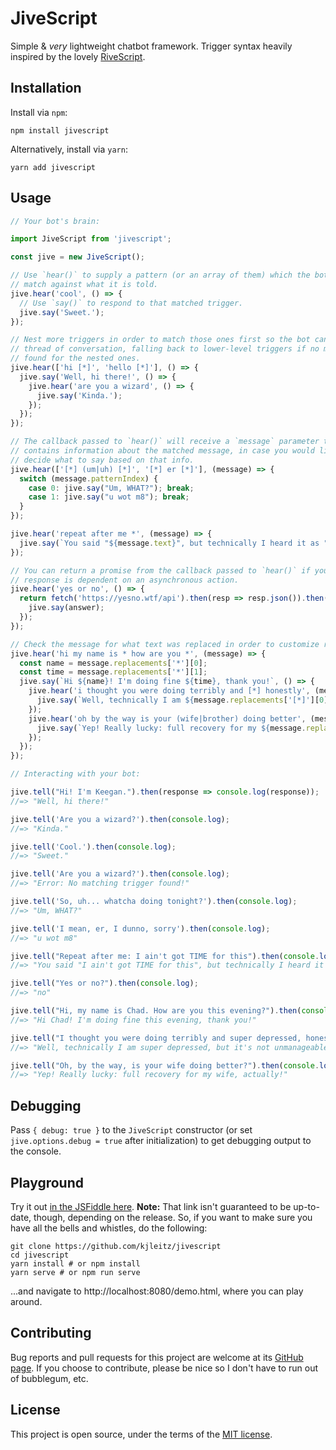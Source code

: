 # JiveScript

Simple & _very_ lightweight chatbot framework. Trigger syntax heavily inspired by the lovely [RiveScript](https://github.com/aichaos/rivescript-js).

## Installation

Install via `npm`:

```
npm install jivescript
```

Alternatively, install via `yarn`:

```
yarn add jivescript
```

## Usage

```js
// Your bot's brain:

import JiveScript from 'jivescript';

const jive = new JiveScript();

// Use `hear()` to supply a pattern (or an array of them) which the bot can
// match against what it is told.
jive.hear('cool', () => {
  // Use `say()` to respond to that matched trigger.
  jive.say('Sweet.');
});

// Nest more triggers in order to match those ones first so the bot can follow a
// thread of conversation, falling back to lower-level triggers if no match is
// found for the nested ones.
jive.hear(['hi [*]', 'hello [*]'], () => {
  jive.say('Well, hi there!', () => {
    jive.hear('are you a wizard', () => {
      jive.say('Kinda.');
    });
  });
});

// The callback passed to `hear()` will receive a `message` parameter that
// contains information about the matched message, in case you would like to
// decide what to say based on that info.
jive.hear(['[*] (um|uh) [*]', '[*] er [*]'], (message) => {
  switch (message.patternIndex) {
    case 0: jive.say("Um, WHAT?"); break;
    case 1: jive.say("u wot m8"); break;
  }
});

jive.hear('repeat after me *', (message) => {
  jive.say(`You said "${message.text}", but technically I heard it as "${message.interpreted}"`);
});

// You can return a promise from the callback passed to `hear()` if your
// response is dependent on an asynchronous action.
jive.hear('yes or no', () => {
  return fetch('https://yesno.wtf/api').then(resp => resp.json()).then(({ answer }) => {
    jive.say(answer);
  });
});

// Check the message for what text was replaced in order to customize responses
jive.hear('hi my name is * how are you *', (message) => {
  const name = message.replacements['*'][0];
  const time = message.replacements['*'][1];
  jive.say(`Hi ${name}! I'm doing fine ${time}, thank you!`, () => {
    jive.hear('i thought you were doing terribly and [*] honestly', (message) => {
      jive.say(`Well, technically I am ${message.replacements['[*]'][0]}, but it's not unmanageable.`);
    });
    jive.hear('oh by the way is your (wife|brother) doing better', (message) => {
      jive.say(`Yep! Really lucky: full recovery for my ${message.replacements['(wife|brother)'][0]}, actually!`);
    });
  });
});
```

```js
// Interacting with your bot:

jive.tell("Hi! I'm Keegan.").then(response => console.log(response));
//=> "Well, hi there!"

jive.tell('Are you a wizard?').then(console.log);
//=> "Kinda."

jive.tell('Cool.').then(console.log);
//=> "Sweet."

jive.tell('Are you a wizard?').then(console.log);
//=> "Error: No matching trigger found!"

jive.tell('So, uh... whatcha doing tonight?').then(console.log);
//=> "Um, WHAT?"

jive.tell('I mean, er, I dunno, sorry').then(console.log);
//=> "u wot m8"

jive.tell("Repeat after me: I ain't got TIME for this").then(console.log);
//=> "You said "I ain't got TIME for this", but technically I heard it as "i aint got time for this"

jive.tell("Yes or no?").then(console.log);
//=> "no"

jive.tell("Hi, my name is Chad. How are you this evening?").then(console.log);
//=> "Hi Chad! I'm doing fine this evening, thank you!"

jive.tell("I thought you were doing terribly and super depressed, honestly.").then(console.log);
//=> "Well, technically I am super depressed, but it's not unmanageable."

jive.tell("Oh, by the way, is your wife doing better?").then(console.log);
//=> "Yep! Really lucky: full recovery for my wife, actually!"
```

## Debugging

Pass `{ debug: true }` to the `JiveScript` constructor (or set `jive.options.debug = true` after initialization) to get debugging output to the console.

## Playground

Try it out [in the JSFiddle here](https://jsfiddle.net/keegan_openbay/qwg9uvm3/72/). **Note:** That link isn't guaranteed to be up-to-date, though, depending on the release. So, if you want to make sure you have all the bells and whistles, do the following:

```
git clone https://github.com/kjleitz/jivescript
cd jivescript
yarn install # or npm install
yarn serve # or npm run serve
```

...and navigate to http://localhost:8080/demo.html, where you can play around.

## Contributing

Bug reports and pull requests for this project are welcome at its [GitHub page](https://github.com/kjleitz/jivescript). If you choose to contribute, please be nice so I don't have to run out of bubblegum, etc.

## License

This project is open source, under the terms of the [MIT license](https://github.com/kjleitz/jivescript/blob/master/LICENSE).
